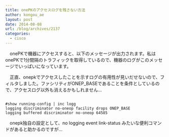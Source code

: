 ```yaml
---
title: onePKのアクセスログを残さない方法
author: kongou_ae
layout: post
date: 2014-08-08
url: /blog/archives/2137
categories:
  - cisco
---
```

　onePKで機器にアクセスすると、以下のメッセージが出力されます。私はonePKで1分間隔のトラフィックを取得しているので、機器のログがこのメッセージでいっぱいになっています。

<script src="https://gist.github.com/kongou-ae/09b9a14c88995f9a0cca.js"></script>

　正直、onepkでアクセスしたことを示すログの有用性が見いだせないので、フィルタしました。ファシリティがONEP_BASEであることを条件としているので、アクセスログ以外も消えるかもしれません&#8230;

<pre><code>
#show running-config | inc logg
logging discriminator no-oneop facility drops ONEP_BASE
logging buffered discriminator no-oneop 64585
</code></pre>

　onepk独自の設定として、no logging event link-status みたいな便利コマンドがあると助かるのですが&#8230;

